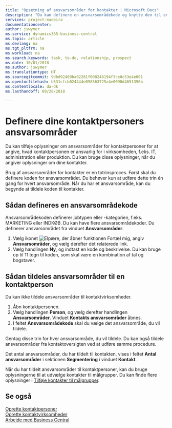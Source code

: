 ```yaml
---
title: "Opsætning af ansvarsområder for kontakter | Microsoft Docs"
description: "Du kan definere en ansvarsområdekode og knytte den til en kontakt for at angive de opgaver, som kontaktpersonen er ansvarlig for i virksomheden, f.eks. IT eller produktion."
services: project-madeira
documentationcenter: 
author: jswymer
ms.service: dynamics365-business-central
ms.topic: article
ms.devlang: na
ms.tgt_pltfrm: na
ms.workload: na
ms.search.keywords: task, to-do, relationship, prospect
ms.date: 10/01/2018
ms.author: jswymer
ms.translationtype: HT
ms.sourcegitcommit: 9dbd92409ba02281f008246194f3ce0c53e4e001
ms.openlocfilehash: b531cfcb024444e098363725a4e0098d4651396b
ms.contentlocale: da-dk
ms.lasthandoff: 09/28/2018

---
```

# <a name="set-up-job-responsibilities-for-contact-persons"></a>Definere dine kontaktpersoners ansvarsområder
Du kan tilføje oplysninger om ansvarsområder for kontaktpersoner for at angive, hvad kontaktpersonen er ansvarlig for i virksomheden, f.eks. IT, administration eller produktion. Du kan bruge disse oplysninger, når du angiver oplysninger om dine kontakter.

Brug af ansvarsområder for kontakter er en totrinsproces. Først skal du definere koden for ansvarsområdet. Du behøver kun at udføre dette trin én gang for hvert ansvarsområde. Når du har et ansvarsområde, kan du begynde at tildele koden til kontakter.

## <a name="to-define-a-job-responsibility-code"></a>Sådan defineres en ansvarsområdekode
Ansvarsområdekoden definerer jobtypen eller -kategorien, f.eks. MARKETING eller INDKØB. Du kan have flere ansvarsområdekoder. Du definerer ansvarsområdet fra vinduet **Ansvarsområder**.

1. Vælg ikonet ![Elpære, der åbner funktionen Fortæl mig](media/ui-search/search_small.png "Fortæl mig, hvad du vil foretage dig"), angiv **Ansvarsområder**, og vælg derefter det relaterede link.
2. Vælg handlingen **Ny**, og indtast en kode og beskrivelse. Du kan bruge op til 11 tegn til koden, som skal være en kombination af tal og bogstaver.

## <a name="to-assign-job-responsibilities-to-a-contact-person"></a>Sådan tildeles ansvarsområder til en kontaktperson
Du kan ikke tildele ansvarsområder til kontaktvirksomheder.

1. Åbn kontaktpersonen.
2. Vælg handlingen **Person**, og vælg derefter handlingen **Ansvarsområder**. Vinduet **Kontakts ansvarsområder** åbnes.
3. I feltet **Ansvarsområdekode** skal du vælge det ansvarsområde, du vil tildele.

Gentag disse trin for hver ansvarsområde, du vil tildele. Du kan også tildele ansvarsområder fra kontaktoversigten ved at udføre samme procedure.

Det antal ansvarsområder, du har tildelt til kontakten, vises i feltet **Antal ansvarsområder** i sektionen **Segmentering** i vinduet **Kontakt**.

Når du har tildelt ansvarsområder til kontaktpersoner, kan du bruge oplysningerne til at udvælge kontakter til målgrupper. Du kan finde flere oplysninger i [Tilføje kontakter til målgrupper](marketing-add-contact-segment.md).

## <a name="see-also"></a>Se også
[Oprette kontaktpersoner](marketing-create-contact-persons.md)  
[Oprette kontaktvirksomheder](marketing-create-contact-companies.md)  
[Arbejde med Business Central](ui-work-product.md)

